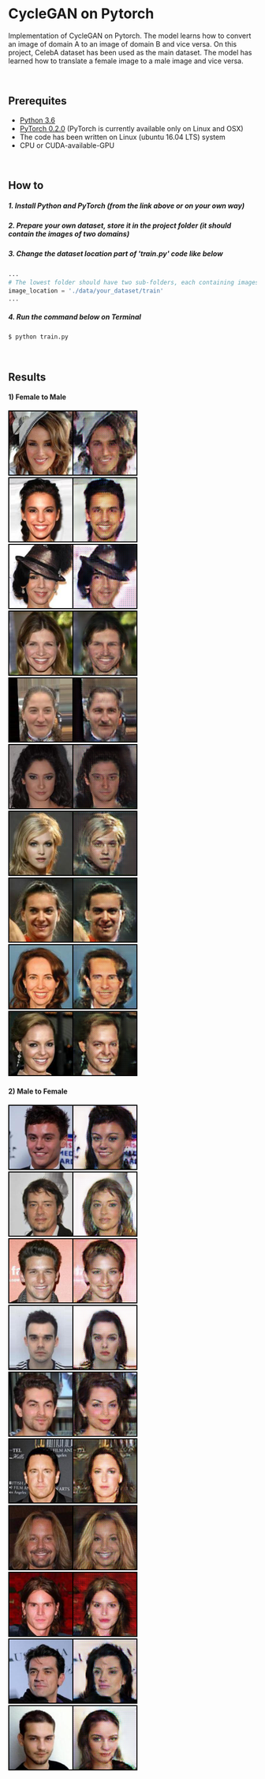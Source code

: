 # CycleGAN on Pytorch

Implementation of CycleGAN on Pytorch. The model learns how to convert an image of domain A to an image of domain B and vice versa. On this project, CelebA dataset has been used as the main dataset. The model has learned how to translate a female image to a male image and vice versa.

<br>

## Prerequites
* [Python 3.6](https://www.continuum.io/downloads)
* [PyTorch 0.2.0](http://pytorch.org/) (PyTorch is currently available only on Linux and OSX)
* The code has been written on Linux (ubuntu 16.04 LTS) system
* CPU or CUDA-available-GPU

<br>

## How to
##### 1. Install Python and PyTorch (from the link above or on your own way)
##### 2. Prepare your own dataset, store it in the project folder (it should contain the images of two domains)
##### 3. Change the dataset location part of 'train.py' code like below
```python
...
# The lowest folder should have two sub-folders, each containing images from another domain
image_location = './data/your_dataset/train'
...
```
##### 4. Run the command below on Terminal
```bash
$ python train.py
```
<br>

## Results

#### 1) Female to Male
![FtoM_01](result/examples/FtoM_01.png)
![FtoM_02](result/examples/FtoM_02.png)
![FtoM_03](result/examples/FtoM_03.png)
![FtoM_04](result/examples/FtoM_04.png)
![FtoM_05](result/examples/FtoM_05.png)
![FtoM_06](result/examples/FtoM_06.png)
![FtoM_07](result/examples/FtoM_07.png)
![FtoM_08](result/examples/FtoM_08.png)
![FtoM_09](result/examples/FtoM_09.png)
![FtoM_10](result/examples/FtoM_10.png)


#### 2) Male to Female
![MtoF_01](result/examples/MtoF_01.png)
![MtoF_02](result/examples/MtoF_02.png)
![MtoF_03](result/examples/MtoF_03.png)
![MtoF_04](result/examples/MtoF_04.png)
![MtoF_05](result/examples/MtoF_05.png)
![MtoF_06](result/examples/MtoF_06.png)
![MtoF_07](result/examples/MtoF_07.png)
![MtoF_08](result/examples/MtoF_08.png)
![MtoF_09](result/examples/MtoF_09.png)
![MtoF_10](result/examples/MtoF_10.png)